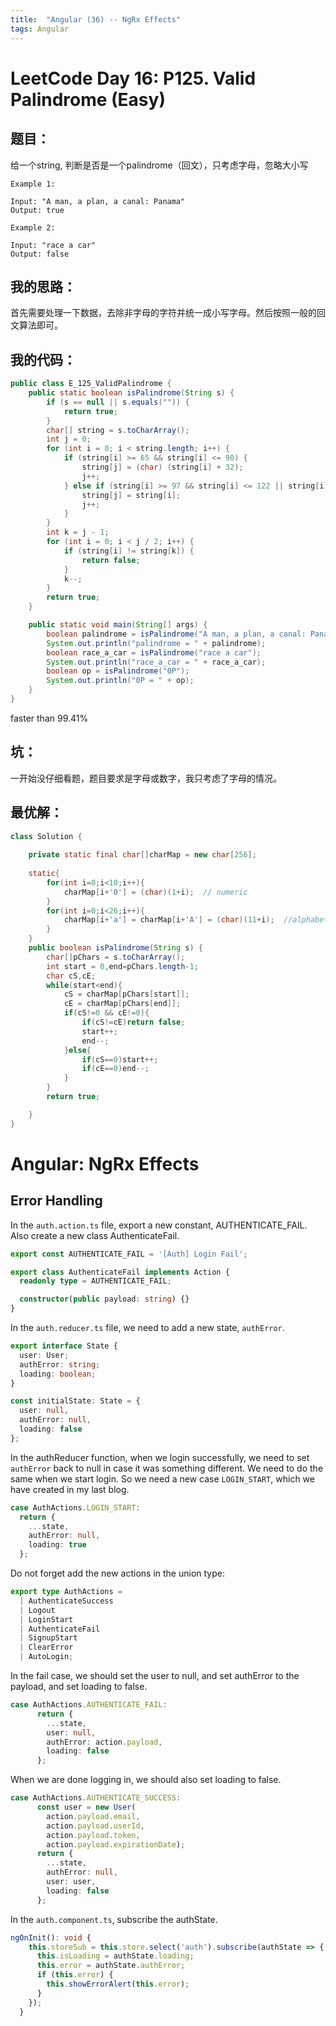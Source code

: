 ```yaml
---
title:  "Angular (36) -- NgRx Effects"
tags: Angular
---
```


# LeetCode Day 16: P125. Valid Palindrome (Easy)

## 题目：

给一个string, 判断是否是一个palindrome（回文），只考虑字母，忽略大小写

```
Example 1:

Input: "A man, a plan, a canal: Panama"
Output: true
```

```
Example 2:

Input: "race a car"
Output: false
```

## 我的思路：

首先需要处理一下数据，去除非字母的字符并统一成小写字母。然后按照一般的回文算法即可。

## 我的代码：

```java
public class E_125_ValidPalindrome {
    public static boolean isPalindrome(String s) {
        if (s == null || s.equals("")) {
            return true;
        }
        char[] string = s.toCharArray();
        int j = 0;
        for (int i = 0; i < string.length; i++) {
            if (string[i] >= 65 && string[i] <= 90) {
                string[j] = (char) (string[i] + 32);
                j++;
            } else if (string[i] >= 97 && string[i] <= 122 || string[i] >= 48 && string[i] <= 57) {
                string[j] = string[i];
                j++;
            }
        }
        int k = j - 1;
        for (int i = 0; i < j / 2; i++) {
            if (string[i] != string[k]) {
                return false;
            }
            k--;
        }
        return true;
    }

    public static void main(String[] args) {
        boolean palindrome = isPalindrome("A man, a plan, a canal: Panama");
        System.out.println("palindrome = " + palindrome);
        boolean race_a_car = isPalindrome("race a car");
        System.out.println("race_a_car = " + race_a_car);
        boolean op = isPalindrome("0P");
        System.out.println("0P = " + op);
    }
}
```

faster than 99.41%

## 坑：

一开始没仔细看题，题目要求是字母或数字，我只考虑了字母的情况。

## 最优解：

```java
class Solution {
    
    private static final char[]charMap = new char[256];
        
    static{
        for(int i=0;i<10;i++){
            charMap[i+'0'] = (char)(1+i);  // numeric
        }
        for(int i=0;i<26;i++){
            charMap[i+'a'] = charMap[i+'A'] = (char)(11+i);  //alphabetic, ignore cases
        }
    }
    public boolean isPalindrome(String s) {
        char[]pChars = s.toCharArray();
        int start = 0,end=pChars.length-1;
        char cS,cE;
        while(start<end){
            cS = charMap[pChars[start]];
            cE = charMap[pChars[end]];
            if(cS!=0 && cE!=0){
                if(cS!=cE)return false;
                start++;
                end--;
            }else{
                if(cS==0)start++;
                if(cE==0)end--;
            }
        }
        return true;

    }
}
```

# Angular: NgRx Effects

## Error Handling

In the `auth.action.ts` file, export a new constant, AUTHENTICATE_FAIL. Also create a new class AuthenticateFail.

```typescript
export const AUTHENTICATE_FAIL = '[Auth] Login Fail';

export class AuthenticateFail implements Action {
  readonly type = AUTHENTICATE_FAIL;

  constructor(public payload: string) {}
}
```

In the `auth.reducer.ts` file, we need to add a new state, `authError`.

```typescript
export interface State {
  user: User;
  authError: string;
  loading: boolean;
}

const initialState: State = {
  user: null,
  authError: null,
  loading: false
};
```

In the authReducer function, when we login successfully, we need to set `authError` back to null in case it was 
something different. We need to do the same when we start login. So we need a new case `LOGIN_START`, which we have
created in my last blog.

```typescript
case AuthActions.LOGIN_START:
  return {
    ...state,
    authError: null,
    loading: true
  };
```

Do not forget add the new actions in the union type:

```typescript
export type AuthActions =
  | AuthenticateSuccess
  | Logout
  | LoginStart
  | AuthenticateFail
  | SignupStart
  | ClearError
  | AutoLogin;
```

In the fail case, we should set the user to null, and set authError to the payload, and set loading to false.

```typescript
case AuthActions.AUTHENTICATE_FAIL:
      return {
        ...state,
        user: null,
        authError: action.payload,
        loading: false
      };
```

When we are done logging in, we should also set loading to false.

```typescript
case AuthActions.AUTHENTICATE_SUCCESS:
      const user = new User(
        action.payload.email,
        action.payload.userId,
        action.payload.token,
        action.payload.expirationDate);
      return {
        ...state,
        authError: null,
        user: user,
        loading: false
      };
```

In the `auth.component.ts`, subscribe the authState.

```typescript
ngOnInit(): void {
    this.storeSub = this.store.select('auth').subscribe(authState => {
      this.isLoading = authState.loading;
      this.error = authState.authError;
      if (this.error) {
        this.showErrorAlert(this.error);
      }
    });
  }
```



























